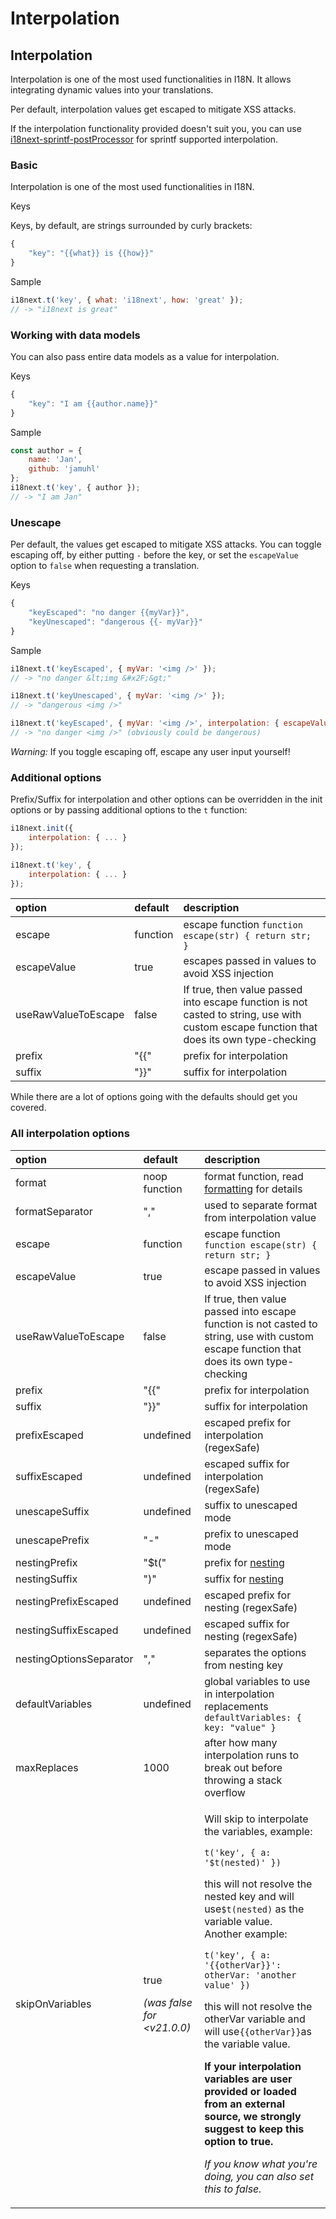 # Interpolation

## Interpolation

Interpolation is one of the most used functionalities in I18N. It allows integrating dynamic values into your translations.

Per default, interpolation values get escaped to mitigate XSS attacks.

If the interpolation functionality provided doesn't suit you, you can use [i18next-sprintf-postProcessor](https://github.com/i18next/i18next-sprintf-postProcessor) for sprintf supported interpolation.

### Basic

Interpolation is one of the most used functionalities in I18N.

Keys

Keys, by default, are strings surrounded by curly brackets:

```javascript
{
    "key": "{{what}} is {{how}}"
}
```

Sample

```javascript
i18next.t('key', { what: 'i18next', how: 'great' });
// -> "i18next is great"
```

### Working with data models

You can also pass entire data models as a value for interpolation.

Keys

```javascript
{
    "key": "I am {{author.name}}"
}
```

Sample

```javascript
const author = { 
    name: 'Jan',
    github: 'jamuhl'
};
i18next.t('key', { author });
// -> "I am Jan"
```

### Unescape

Per default, the values get escaped to mitigate XSS attacks. You can toggle escaping off, by either putting `-` before the key, or set the `escapeValue` option to `false` when requesting a translation.

Keys

```javascript
{
    "keyEscaped": "no danger {{myVar}}",
    "keyUnescaped": "dangerous {{- myVar}}"
}
```

Sample

```javascript
i18next.t('keyEscaped', { myVar: '<img />' });
// -> "no danger &lt;img &#x2F;&gt;"

i18next.t('keyUnescaped', { myVar: '<img />' });
// -> "dangerous <img />"

i18next.t('keyEscaped', { myVar: '<img />', interpolation: { escapeValue: false } });
// -> "no danger <img />" (obviously could be dangerous)
```

_Warning:_ If you toggle escaping off, escape any user input yourself!

### Additional options

Prefix/Suffix for interpolation and other options can be overridden in the init options or by passing additional options to the `t` function:

```javascript
i18next.init({
    interpolation: { ... }
});

i18next.t('key', {
    interpolation: { ... }
});
```

| option | default | description |
| :--- | :--- | :--- |
| escape | function | escape function `function escape(str) { return str; }` |
| escapeValue | true | escapes passed in values to avoid XSS injection |
| useRawValueToEscape | false | If true, then value passed into escape function is not casted to string, use with custom escape function that does its own type-checking |
| prefix | "{{" | prefix for interpolation |
| suffix | "}}" | suffix for interpolation |

While there are a lot of options going with the defaults should get you covered.

### All interpolation options

<table>
  <thead>
    <tr>
      <th style="text-align:left">option</th>
      <th style="text-align:left">default</th>
      <th style="text-align:left">description</th>
    </tr>
  </thead>
  <tbody>
    <tr>
      <td style="text-align:left">format</td>
      <td style="text-align:left">noop function</td>
      <td style="text-align:left">format function, read <a href="formatting.md">formatting</a> for details</td>
    </tr>
    <tr>
      <td style="text-align:left">formatSeparator</td>
      <td style="text-align:left">&quot;,&quot;</td>
      <td style="text-align:left">used to separate format from interpolation value</td>
    </tr>
    <tr>
      <td style="text-align:left">escape</td>
      <td style="text-align:left">function</td>
      <td style="text-align:left">escape function <code>function escape(str) { return str; }</code>
      </td>
    </tr>
    <tr>
      <td style="text-align:left">escapeValue</td>
      <td style="text-align:left">true</td>
      <td style="text-align:left">escape passed in values to avoid XSS injection</td>
    </tr>
    <tr>
      <td style="text-align:left">useRawValueToEscape</td>
      <td style="text-align:left">false</td>
      <td style="text-align:left">If true, then value passed into escape function is not casted to string,
        use with custom escape function that does its own type-checking</td>
    </tr>
    <tr>
      <td style="text-align:left">prefix</td>
      <td style="text-align:left">&quot;{{&quot;</td>
      <td style="text-align:left">prefix for interpolation</td>
    </tr>
    <tr>
      <td style="text-align:left">suffix</td>
      <td style="text-align:left">&quot;}}&quot;</td>
      <td style="text-align:left">suffix for interpolation</td>
    </tr>
    <tr>
      <td style="text-align:left">prefixEscaped</td>
      <td style="text-align:left">undefined</td>
      <td style="text-align:left">escaped prefix for interpolation (regexSafe)</td>
    </tr>
    <tr>
      <td style="text-align:left">suffixEscaped</td>
      <td style="text-align:left">undefined</td>
      <td style="text-align:left">escaped suffix for interpolation (regexSafe)</td>
    </tr>
    <tr>
      <td style="text-align:left">unescapeSuffix</td>
      <td style="text-align:left">undefined</td>
      <td style="text-align:left">suffix to unescaped mode</td>
    </tr>
    <tr>
      <td style="text-align:left">unescapePrefix</td>
      <td style="text-align:left">&quot;-&quot;</td>
      <td style="text-align:left">prefix to unescaped mode</td>
    </tr>
    <tr>
      <td style="text-align:left">nestingPrefix</td>
      <td style="text-align:left">&quot;$t(&quot;</td>
      <td style="text-align:left">prefix for <a href="nesting.md">nesting</a>
      </td>
    </tr>
    <tr>
      <td style="text-align:left">nestingSuffix</td>
      <td style="text-align:left">&quot;)&quot;</td>
      <td style="text-align:left">suffix for <a href="nesting.md">nesting</a>
      </td>
    </tr>
    <tr>
      <td style="text-align:left">nestingPrefixEscaped</td>
      <td style="text-align:left">undefined</td>
      <td style="text-align:left">escaped prefix for nesting (regexSafe)</td>
    </tr>
    <tr>
      <td style="text-align:left">nestingSuffixEscaped</td>
      <td style="text-align:left">undefined</td>
      <td style="text-align:left">escaped suffix for nesting (regexSafe)</td>
    </tr>
    <tr>
      <td style="text-align:left">nestingOptionsSeparator</td>
      <td style="text-align:left">&quot;,&quot;</td>
      <td style="text-align:left">separates the options from nesting key</td>
    </tr>
    <tr>
      <td style="text-align:left">defaultVariables</td>
      <td style="text-align:left">undefined</td>
      <td style="text-align:left">global variables to use in interpolation replacements <code>defaultVariables: { key: &quot;value&quot; }</code>
      </td>
    </tr>
    <tr>
      <td style="text-align:left">maxReplaces</td>
      <td style="text-align:left">1000</td>
      <td style="text-align:left">after how many interpolation runs to break out before throwing a stack
        overflow</td>
    </tr>
    <tr>
      <td style="text-align:left">skipOnVariables</td>
      <td style="text-align:left">
        <p>true</p>
        <p></p>
        <p><em>(was false for  &lt;v21.0.0)</em>
        </p>
      </td>
      <td style="text-align:left">
        <p>Will skip to interpolate the variables, example:</p>
        <p><code>t(&apos;key&apos;, { a: &apos;$t(nested)&apos; })</code>
        </p>
        <p>this will not resolve the nested key and will use<code>$t(nested)</code> as
          the variable value.
          <br />Another example:</p>
        <p><code>t(&apos;key&apos;, { a: &apos;{{otherVar}}&apos;: otherVar: &apos;another value&apos; })</code>
        </p>
        <p>this will not resolve the otherVar variable and will use<code>{{otherVar}}</code>as
          the variable value.</p>
        <p><b>If your interpolation variables are user provided or loaded from an external source, we strongly suggest to keep this option to true.</b>
        </p>
        <p><em>If you know what you&apos;re doing, you can also set this to false.</em>
        </p>
      </td>
    </tr>
  </tbody>
</table>

